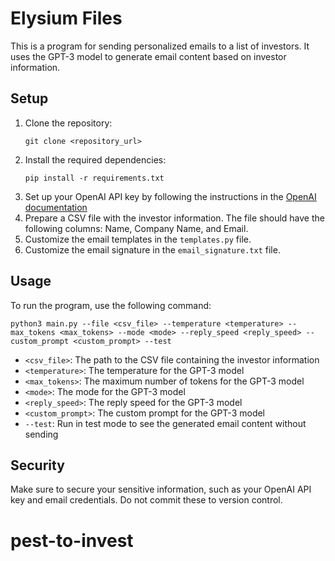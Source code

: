 # Elysium Files

This is a program for sending personalized emails to a list of investors. It uses the GPT-3 model to generate email content based on investor information.

## Setup

1. Clone the repository:
   ```
   git clone <repository_url>
   ```
2. Install the required dependencies:
   ```
   pip install -r requirements.txt
   ```
3. Set up your OpenAI API key by following the instructions in the [OpenAI documentation](https://docs.openai.com/)
4. Prepare a CSV file with the investor information. The file should have the following columns: Name, Company Name, and Email.
5. Customize the email templates in the `templates.py` file.
6. Customize the email signature in the `email_signature.txt` file.

## Usage

To run the program, use the following command:

```shell
python3 main.py --file <csv_file> --temperature <temperature> --max_tokens <max_tokens> --mode <mode> --reply_speed <reply_speed> --custom_prompt <custom_prompt> --test
```

- `<csv_file>`: The path to the CSV file containing the investor information
- `<temperature>`: The temperature for the GPT-3 model
- `<max_tokens>`: The maximum number of tokens for the GPT-3 model
- `<mode>`: The mode for the GPT-3 model
- `<reply_speed>`: The reply speed for the GPT-3 model
- `<custom_prompt>`: The custom prompt for the GPT-3 model
- `--test`: Run in test mode to see the generated email content without sending

## Security

Make sure to secure your sensitive information, such as your OpenAI API key and email credentials. Do not commit these to version control.
# pest-to-invest
